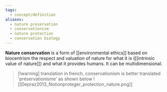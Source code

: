 ```yaml
---
tags:
  - concept/definition
aliases:
  - nature preservation
  - conservationism
  - nature protection
  - conservation biology
---
```

**Nature conservation** is a form of [[environmental ethics]] based on biocentrism the respect and valuation of nature for what it is ([[intrinsic value of nature]]) and what it provides humans. It can be multidimensional.

>[!warning] translation
>in french, conservationism is better translated 'préservationisme' as shown below
![[Depraz2013_Notionproteger_protection_nature.png]]